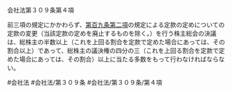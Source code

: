 会社法第３０９条第４項

前三項の規定にかかわらず、[第百九条第二項](会社法＿＿＿＿第１０９条第２項)の規定による定款の定めについての定款の変更（当該定款の定めを廃止するものを除く。）を行う株主総会の決議は、総株主の半数以上（これを上回る割合を定款で定めた場合にあっては、その割合以上）であって、総株主の議決権の四分の三（これを上回る割合を定款で定めた場合にあっては、その割合）以上に当たる多数をもって行わなければならない。

#会社法
#会社法/第３０９条
#会社法/第３０９条/第４項
